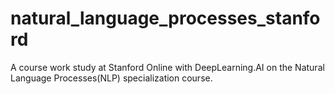 # natural_language_processes_stanford
A course work study at Stanford Online with DeepLearning.AI on the Natural Language Processes(NLP) specialization course. 
